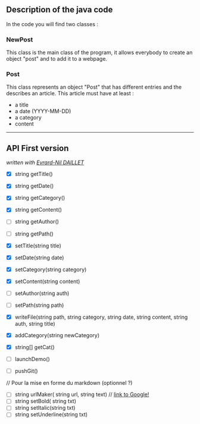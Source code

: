 ## Description of the java code ##

In the code you will find two classes : 
### NewPost ###
This class is the main class of the program, it allows everybody to create an object "post" and to add it to a webpage.

### Post ###
This class represents an object "Post" that has different entries and the describes an article. This article must have at least :
- a title 
- a date (YYYY-MM-DD)
- a category
- content



***
## API First version

*written with [Evrard-Nil DAILLET](https://github.com/Evrard-Nil)*

- [x] string getTitle()
- [x] string getDate()
- [x] string getCategory()
- [x] string getContent()
- [ ] string getAuthor()
- [ ] string getPath()


- [x] setTitle(string title)
- [x] setDate(string date)
- [x] setCategory(string category)
- [x] setContent(string content)
- [ ] setAuthor(string auth)
- [ ] setPath(string path)


- [x] writeFile(string path, string category, string date, string content, string auth, string title)
- [x] addCategory(string newCategory)
- [x] string[] getCat()
- [ ] launchDemo()
- [ ] pushGit()

// Pour la mise en forme du markdown (optionnel ?)

- [ ] string urlMaker( string url, string text) // [link to Google!](http://google.com)
- [ ] string setBold( string txt)
- [ ] string setItalic(string txt)
- [ ] string setUnderline(string txt)
